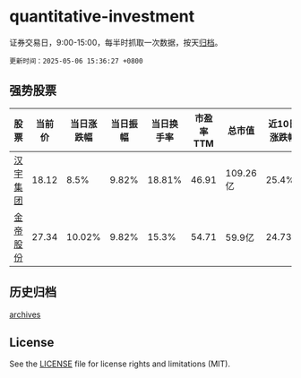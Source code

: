 # quantitative-investment

证券交易日，9:00-15:00，每半时抓取一次数据，按天[归档](archives)。

`更新时间：2025-05-06 15:36:27 +0800`

## 强势股票

|股票|当前价|当日涨跌幅|当日振幅|当日换手率|市盈率TTM|总市值|近10日涨跌幅|
|----|----|----|----|----|----|----|----|
|[汉宇集团](https://xueqiu.com/S/SZ300403)|18.12|8.5%|9.82%|18.81%|46.91|109.26亿|25.4%|
|[金帝股份](https://xueqiu.com/S/SH603270)|27.34|10.02%|9.82%|15.3%|54.71|59.9亿|24.73%|

## 历史归档

[archives](archives)

## License

See the [LICENSE](LICENSE) file for license rights and limitations (MIT).